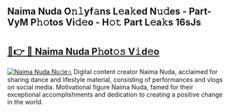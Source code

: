 ## Naima Nuda O𝚗𝚕yf𝚊ns L𝚎a𝚔ed N𝚞𝚍es - Part-VyM P𝚑𝚘tos Vi𝚍𝚎o - H𝚘𝚝 Part L𝚎a𝚔s 16sJs

# <h2><a href="http://kf13hsy.oniu.top/?m=Naima+Nuda">🔗👉 🔴 Naima Nuda P𝚑ot𝚘𝚜 V𝚒d𝚎o</a></h2>

[![Naima Nuda Nu𝚍e𝚜](https://i.imgur.com/0qMVB7G.gif)](http://kf13hsy.oniu.top/?m=Naima+Nuda)
Digital content creator Naima Nuda, acclaimed for sharing dance and lifestyle material, consisting of performances and vlogs on social media. Motivational figure Naima Nuda, famed for their exceptional accomplishments and dedication to creating a positive change in the world.  
